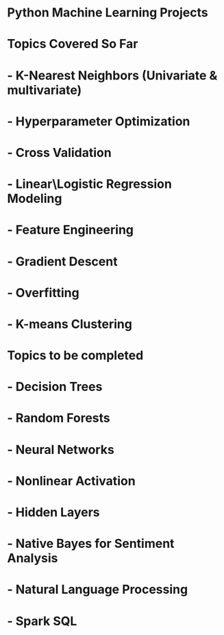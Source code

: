 # Python Machine Learning Projects
# Topics Covered So Far
# - K-Nearest Neighbors (Univariate & multivariate)
# - Hyperparameter Optimization
# - Cross Validation
# - Linear\Logistic Regression Modeling
# - Feature Engineering
# - Gradient Descent
# - Overfitting
# - K-means Clustering



# Topics to be completed
# - Decision Trees
# - Random Forests
# - Neural Networks
# - Nonlinear Activation
# - Hidden Layers
# - Native Bayes for Sentiment Analysis
# - Natural Language Processing
# - Spark SQL
